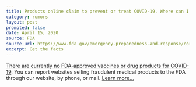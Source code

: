 ```yaml
---
title: Products online claim to prevent or treat COVID-19. Where can I report websites selling fraudulent medical products?
category: rumors
layout: post
promoted: false
date: April 15, 2020
source: FDA
source_url: https://www.fda.gov/emergency-preparedness-and-response/coronavirus-disease-2019-covid-19/coronavirus-disease-2019-covid-19-frequently-asked-questions
excerpt: Get the facts
---
```


[There are currently no FDA-approved vaccines or drug products for COVID-19](https://www.fda.gov/consumers/consumer-updates/beware-fraudulent-coronavirus-tests-vaccines-and-treatments). You can report websites selling fraudulent medical products to the FDA through our website, by phone, or mail. [Learn more\...](https://www.fda.gov/safety/report-problem-fda/reporting-unlawful-sales-medical-products-internet)
